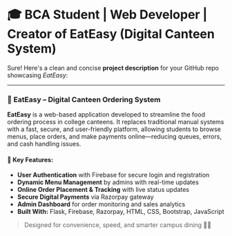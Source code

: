# 🎓 BCA Student | Web Developer | Creator of EatEasy (Digital Canteen System)
Sure! Here's a clean and concise **project description** for your GitHub repo showcasing *EatEasy*:

---

### 📱 EatEasy – Digital Canteen Ordering System

**EatEasy** is a web-based application developed to streamline the food ordering process in college canteens. It replaces traditional manual systems with a fast, secure, and user-friendly platform, allowing students to browse menus, place orders, and make payments online—reducing queues, errors, and cash handling issues.

#### 🔑 Key Features:
- **User Authentication** with Firebase for secure login and registration  
- **Dynamic Menu Management** by admins with real-time updates  
- **Online Order Placement & Tracking** with live status updates  
- **Secure Digital Payments** via Razorpay gateway  
- **Admin Dashboard** for order monitoring and sales analytics  
- **Built With:** Flask, Firebase, Razorpay, HTML, CSS, Bootstrap, JavaScript  

> Designed for convenience, speed, and smarter campus dining 🥗🚀
